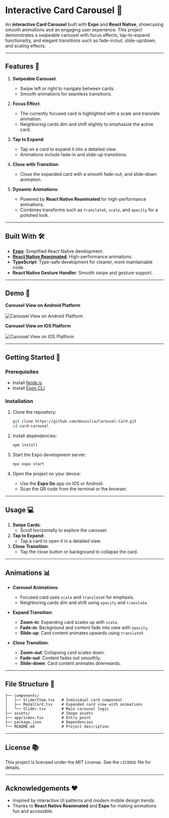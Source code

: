 # Interactive Card Carousel 🎠

An **interactive Card Carousel** built with **Expo** and **React Native**, showcasing smooth animations and an engaging user experience. This project demonstrates a swipeable carousel with focus effects, tap-to-expand functionality, and elegant transitions such as fade-in/out, slide-up/down, and scaling effects.

---

## Features 🚀

1. **Swipeable Carousel**:
   - Swipe left or right to navigate between cards.
   - Smooth animations for seamless transitions.

2. **Focus Effect**:
   - The currently focused card is highlighted with a scale and translate animation.
   - Neighboring cards dim and shift slightly to emphasize the active card.

3. **Tap to Expand**:
   - Tap on a card to expand it into a detailed view.
   - Animations include fade-in and slide-up transitions.

4. **Close with Transition**:
   - Close the expanded card with a smooth fade-out, and slide-down animation.

5. **Dynamic Animations**:
   - Powered by **React Native Reanimated** for high-performance animations.
   - Combines transforms such as `translateX`, `scale`, and `opacity` for a polished look.

---

## Built With 🛠️

- **[Expo](https://expo.dev/)**: Simplified React Native development.
- **[React Native Reanimated](https://docs.swmansion.com/react-native-reanimated/)**: High-performance animations.
- **TypeScript**: Type-safe development for cleaner, more maintainable code.
- **React Native Gesture Handler**: Smooth swipe and gesture support.

---

## Demo 📸
**Carousel View on Android Platform** <br /> <br />
![Carousel View on Android Platform](demo/carousel-card-android.gif) <br />

**Carousel View on IOS Platform** <br /> <br />
![Carousel View on IOS Platform](demo/carousel-card-ios.gif) <br />

---

## Getting Started 🚦

### Prerequisites
- Install [Node.js](https://nodejs.org/)
- Install [Expo CLI](https://docs.expo.dev/get-started/installation/)

### Installation

1. Clone the repository:
   ```bash
   git clone https://github.com/mnuzulia/Carousel-Card.git
   cd card-carousel
   ```

2. Install dependencies:
   ```bash
   npm install
   ```

3. Start the Expo development server:
   ```bash
   npx expo start
   ```

4. Open the project on your device:
   - Use the **Expo Go** app on iOS or Android.
   - Scan the QR code from the terminal or the browser.

---

## Usage 💻

1. **Swipe Cards**:
   - Scroll horizontally to explore the carousel.
2. **Tap to Expand**:
   - Tap a card to open it in a detailed view.
3. **Close Transition**:
   - Tap the close button or background to collapse the card.

---

## Animations 📊

- **Carousel Animations**:
  - Focused card uses `scale` and `translateX` for emphasis.
  - Neighboring cards dim and shift using `opacity` and `translate`.

- **Expand Transition**:
  - **Zoom-in**: Expanding card scales up with `scale`.
  - **Fade-in**: Background and content fade into view with `opacity`.
  - **Slide-up**: Card content animates upwards using `translateY`.

- **Close Transition**:
  - **Zoom-out**: Collapsing card scales down.
  - **Fade-out**: Content fades out smoothly.
  - **Slide-down**: Card content animates downwards.

---

## File Structure 📂

```
├── components/
│   ├── SliderItem.tsx   # Individual card component
│   ├── ModalCard.tsx    # Expanded card view with animations
│   └── Slider.tsx       # Main carousel logic
├── assets/              # Image assets
├── app/index.tsx        # Entry point
├── package.json         # Dependencies
└── README.md            # Project description
```
---

## License 📚

This project is licensed under the MIT License. See the `LICENSE` file for details.

---

## Acknowledgements ❤️

- Inspired by interactive UI patterns and modern mobile design trends.
- Thanks to **React Native Reanimated** and **Expo** for making animations fun and accessible.
